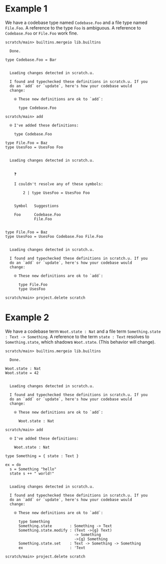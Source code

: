 # Example 1

We have a codebase type named `Codebase.Foo` and a file type named `File.Foo`. A reference to the type `Foo` is
ambiguous. A reference to `Codebase.Foo` or `File.Foo` work fine.

``` ucm
scratch/main> builtins.mergeio lib.builtins

  Done.

```
``` unison
type Codebase.Foo = Bar
```

``` ucm

  Loading changes detected in scratch.u.

  I found and typechecked these definitions in scratch.u. If you
  do an `add` or `update`, here's how your codebase would
  change:
  
    ⍟ These new definitions are ok to `add`:
    
      type Codebase.Foo

```
``` ucm
scratch/main> add

  ⍟ I've added these definitions:
  
    type Codebase.Foo

```
``` unison
type File.Foo = Baz
type UsesFoo = UsesFoo Foo
```

``` ucm

  Loading changes detected in scratch.u.

  
    ❓
    
    I couldn't resolve any of these symbols:
    
        2 | type UsesFoo = UsesFoo Foo
    
    
    Symbol   Suggestions
             
    Foo      Codebase.Foo
             File.Foo
  

```
``` unison
type File.Foo = Baz
type UsesFoo = UsesFoo Codebase.Foo File.Foo
```

``` ucm

  Loading changes detected in scratch.u.

  I found and typechecked these definitions in scratch.u. If you
  do an `add` or `update`, here's how your codebase would
  change:
  
    ⍟ These new definitions are ok to `add`:
    
      type File.Foo
      type UsesFoo

```
``` ucm
scratch/main> project.delete scratch

```
# Example 2

We have a codebase term `Woot.state : Nat` and a file term `Something.state : Text -> Something`. A reference to the
term `state : Text` resolves to `Something.state`, which shadows `Woot.state`. (This behavior will change).

``` ucm
scratch/main> builtins.mergeio lib.builtins

  Done.

```
``` unison
Woot.state : Nat
Woot.state = 42
```

``` ucm

  Loading changes detected in scratch.u.

  I found and typechecked these definitions in scratch.u. If you
  do an `add` or `update`, here's how your codebase would
  change:
  
    ⍟ These new definitions are ok to `add`:
    
      Woot.state : Nat

```
``` ucm
scratch/main> add

  ⍟ I've added these definitions:
  
    Woot.state : Nat

```
``` unison
type Something = { state : Text }

ex = do
  s = Something "hello"
  state s ++ " world!"
```

``` ucm

  Loading changes detected in scratch.u.

  I found and typechecked these definitions in scratch.u. If you
  do an `add` or `update`, here's how your codebase would
  change:
  
    ⍟ These new definitions are ok to `add`:
    
      type Something
      Something.state        : Something -> Text
      Something.state.modify : (Text ->{g} Text)
                               -> Something
                               ->{g} Something
      Something.state.set    : Text -> Something -> Something
      ex                     : 'Text

```
``` ucm
scratch/main> project.delete scratch

```

